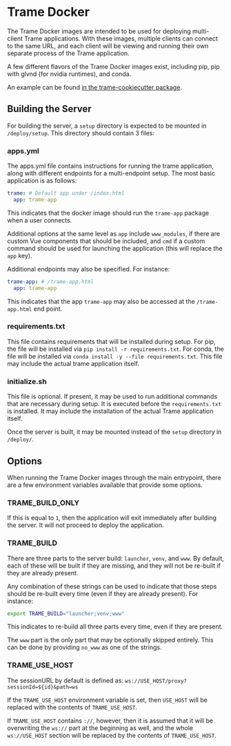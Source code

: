 # Trame Docker

The Trame Docker images are intended to be used for deploying multi-client
Trame applications. With these images, multiple clients can connect to the same
URL, and each client will be viewing and running their own separate process
of the Trame application.

A few different flavors of the Trame Docker images exist, including pip,
pip with glvnd (for nvidia runtimes), and conda.

An example can be found [in the trame-cookiecutter package](https://github.com/Kitware/trame-cookiecutter/tree/master/%7B%7Bcookiecutter.package_name%7D%7D/bundles/docker).

## Building the Server

For building the server, a `setup` directory is expected to be mounted in
`/deploy/setup`. This directory should contain 3 files:

### apps.yml

The apps.yml file contains instructions for running the trame application,
along with different endpoints for a multi-endpoint setup. The most basic
application is as follows:

```yaml
trame: # Default app under /index.html
  app: trame-app
```

This indicates that the docker image should run the `trame-app` package
when a user connects.

Additional options at the same level as `app` include `www_modules`, if
there are custom Vue components that should be included, and `cmd` if
a custom command should be used for launching the application (this
will replace the `app` key).

Additional endpoints may also be specified. For instance:


```yaml
trame-app: # /trame-app.html
  app: trame-app
```

This indicates that the app `trame-app` may also be accessed at the
`/trame-app.html` end point.

### requirements.txt

This file contains requirements that will be installed during setup.
For pip, the file will be installed via `pip install -r requirements.txt`.
For conda, the file will be installed via
`conda install -y --file requirements.txt`. This file may include the
actual trame application itself.

### initialize.sh

This file is optional. If present, it may be used to run additional
commands that are necessary during setup. It is executed before the
`requirements.txt` is installed. It may include the installation
of the actual Trame application itself.

Once the server is built, it may be mounted instead of the `setup`
directory in `/deploy/`.

## Options

When running the Trame Docker images through the main entrypoint, there
are a few environment variables available that provide some options.

### TRAME_BUILD_ONLY

If this is equal to `1`, then the application will exit immediately after
building the server. It will not proceed to deploy the application.

### TRAME_BUILD

There are three parts to the server build: `launcher`, `venv`, and `www`.
By default, each of these will be built if they are missing, and they will
not be re-built if they are already present.

Any combination of these strings can be used to indicate that those steps
should be re-built every time (even if they are already present). For
instance:

```bash
export TRAME_BUILD="launcher;venv;www"
```

This indicates to re-build all three parts every time, even if they are
present.

The `www` part is the only part that may be optionally skipped entirely.
This can be done by providing `no_www` as one of the strings.

### TRAME_USE_HOST

The sessionURL by default is defined as: `ws://USE_HOST/proxy?sessionId=${id}&path=ws`

If the `TRAME_USE_HOST` environment variable is set, then `USE_HOST` will be replaced
with the contents of `TRAME_USE_HOST`.

If `TRAME_USE_HOST` contains `://`, however, then it is assumed that it will be
overwriting the `ws://` part at the beginning as well, and the whole
`ws://USE_HOST` section will be replaced by the contents of `TRAME_USE_HOST`.

